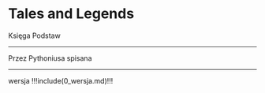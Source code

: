<div class="book-cover-front">
	<h1 class="book-title">Tales and Legends</h1>
	<div class="book-subtitle">Księga Podstaw</div>
	<hr>
	<div class="book-author">Przez Pythoniusa spisana</div>
	<hr>
	<div class="book-version">wersja 
!!!include(0_wersja.md)!!!
	</div>
</div>